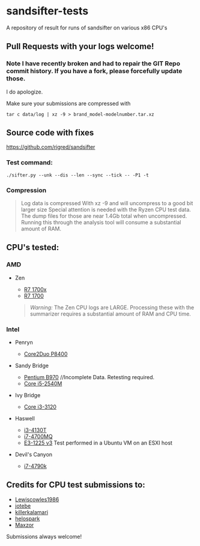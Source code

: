 # sandsifter-tests
A repository of result for runs of sandsifter on various x86 CPU's

## Pull Requests with your logs welcome!

### Note I have recently broken and had to repair the GIT Repo commit history. If you have a fork, please forcefully update those. 
I do apologize.

Make sure your submissions are compressed with
```
tar c data/log | xz -9 > brand_model-modelnumber.tar.xz
```
## Source code with fixes

https://github.com/rigred/sandsifter


### Test command:
```
./sifter.py --unk --dis --len --sync --tick -- -P1 -t
```

### Compression
> Log data is compressed With xz -9 and will uncompress to a good bit larger size
Special attention is needed with the Ryzen CPU test data. The dump files for those are near 1.4Gb total when uncompressed. 
Running this through the analysis tool will consume a substantial amount of RAM.

## CPU's tested:

### AMD

* Zen
    * [R7 1700x](https://github.com/rigred/sandsifter-tests/blob/master/amd/Zen/ryzen-1700x.tar.xz)
    * [R7 1700](https://github.com/rigred/sandsifter-tests/blob/master/amd/Zen/amd_ryzen-1700.tar.xz)

    > *Warning:* The Zen CPU logs are LARGE. Processing these with the summarizer requires a substantial amount of RAM and CPU time.

### Intel

* Penryn
    * [Core2Duo P8400](https://github.com/rigred/sandsifter-tests/blob/master/intel/intel_core2duo-P8400.tar.xz)

* Sandy Bridge
    * [Pentium B970](https://github.com/rigred/sandsifter-tests/blob/master/intel/intel_pentium-B970.tar.xz) //Incomplete Data. Retesting required.
    * [Core i5-2540M](https://github.com/rigred/sandsifter-tests/blob/master/intel/intel_i5-2540M.tar.xz)

* Ivy Bridge
    * [Core i3-3120](https://github.com/rigred/sandsifter-tests/blob/master/intel/intel_i3-3120M.tar.xz)
    
* Haswell
    * [i3-4130T](https://github.com/rigred/sandsifter-tests/blob/master/intel/intel_i3-4130T.tar.xz) 
    * [i7-4700MQ](https://github.com/rigred/sandsifter-tests/blob/master/intel/i7-4700mq.tar.xz)
    * [E3-1225 v3](https://github.com/rigred/sandsifter-tests/blob/master/intel/intel_xeon-E3-1225-v3.tar.xz) Test performed in a Ubuntu VM on an ESXI host
* Devil's Canyon
    * [i7-4790k](https://github.com/rigred/sandsifter-tests/blob/master/intel/i7-4790k.tar.xz)

    
## Credits for CPU test submissions to:

* [Lewiscowles1986](https://github.com/Lewiscowles1986)
* [jotebe](https://github.com/jotebe)
* [killerkalamari](https://github.com/killerkalamari)
* [helospark](https://github.com/helospark)
* [Maxzor](https://github.com/Maxzor)

Submissions always welcome!

